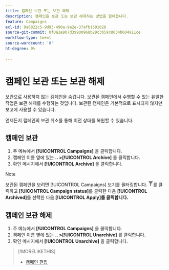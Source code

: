 ```yaml
---
title: 캠페인 보관 또는 보관 해제
description: 캠페인을 보관 또는 보관 해제하는 방법을 알아봅니다.
feature: Campaigns
exl-id: 9a6822c5-9d93-490a-9a2e-37afb1591028
source-git-commit: 0f0a2e907d39900968b29c3b59c8034b604911ce
workflow-type: tm+mt
source-wordcount: '0'
ht-degree: 0%

---
```


# 캠페인 보관 또는 보관 해제

보관으로 사용하지 않는 캠페인을 숨깁니다. 보관된 캠페인에서 수행할 수 있는 유일한 작업은 보관 해제를 수행하는 것입니다. 보관된 캠페인은 기본적으로 표시되지 않지만 보고에 사용할 수 있습니다.

언제든지 캠페인의 보관 취소를 통해 이전 상태를 복원할 수 있습니다.

## 캠페인 보관

1. 주 메뉴에서 **[!UICONTROL Campaigns]** 을 클릭합니다.
1. 캠페인 이름 옆에 있는 **.. >[!UICONTROL Archive]** 를 클릭합니다.
1. 확인 메시지에서 **[!UICONTROL Archive]** 을 클릭합니다.

>[!NOTE]
>
>보관된 캠페인을 보려면 [!UICONTROL Campaigns] 보기를 필터링합니다. ![필터 단추](/help/dsp/assets/filter.png)를 클릭하고 **[!UICONTROL Campaign status]**&#x200B;를 클릭한 다음 **[!UICONTROL Archived]**&#x200B;를 선택한 다음 **[!UICONTROL Apply]를 클릭합니다.**

## 캠페인 보관 해제

1. 주 메뉴에서 **[!UICONTROL Campaigns]** 을 클릭합니다.
1. 캠페인 이름 옆에 있는 **.. >[!UICONTROL Unarchive]** 를 클릭합니다.
1. 확인 메시지에서 **[!UICONTROL Unarchive]** 을 클릭합니다.

>[!MORELIKETHIS]
>
>* [캠페인 편집](campaign-edit.md)

